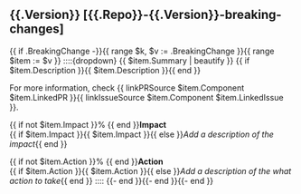 ## {{.Version}} [{{.Repo}}-{{.Version}}-breaking-changes]

{{ if .BreakingChange -}}{{ range $k, $v := .BreakingChange }}{{ range $item := $v }}
::::{dropdown} {{ $item.Summary | beautify }}
{{ if $item.Description }}{{ $item.Description }}{{ end }}

For more information, check {{ linkPRSource $item.Component $item.LinkedPR }}{{ linkIssueSource $item.Component $item.LinkedIssue }}.

{{ if not $item.Impact }}% {{ end }}**Impact**<br>{{ if $item.Impact }}{{ $item.Impact }}{{ else }}_Add a description of the impact_{{ end }}

{{ if not $item.Action }}% {{ end }}**Action**<br>{{ if $item.Action }}{{ $item.Action }}{{ else }}_Add a description of the what action to take_{{ end }}
::::
{{- end }}{{- end }}{{- end }}
